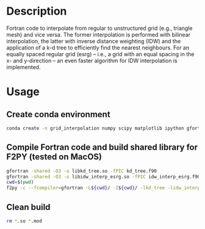 # Description
Fortran code to interpolate from regular to unstructured grid (e.g., triangle mesh) and vice versa.
The former interpolation is performed with bilinear interpolation, the latter with inverse distance weighting (IDW)
and the application of a k-d tree to efficiently find the nearest neighbours.
For an equally spaced regular grid (esrg) &ndash; i.e., a grid with an equal spacing in the x- and y-direction &ndash;
an even faster algorithm for IDW interpolation is implemented.

# Usage

## Create conda environment
```bash
conda create -n grid_interpolation numpy scipy matplotlib ipython gfortran meson -c conda-forge
```

## Compile Fortran code and build shared library for F2PY (tested on MacOS)
```bash
gfortran -shared -O3 -o libkd_tree.so -fPIC kd_tree.f90
gfortran -shared -O3 -o libidw_interp_esrg.so -fPIC idw_interp_esrg.f90
cwd=$(pwd)
f2py -c --fcompiler=gfortran -L${cwd}/ -I${cwd}/ -lkd_tree -lidw_interp_esrg -m interpolation interpolation.f90
```

## Clean build
```bash
rm *.so *.mod
```